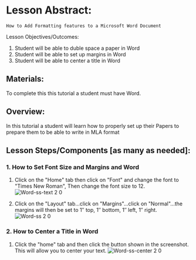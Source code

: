 # Lesson Abstract: 

	How to Add Formatting features to a Microsoft Word Document


Lesson Objectives/Outcomes: 

1. Student will be able to duble space a paper in Word
2. Student will be able to set up margins in Word
3. Student will be able to center a title in Word 

## Materials:
To complete this this tutorial a student must have Word.

## Overview:
In this tutorial a student will learn how to properly set up their Papers to prepare them to be able to write in MLA format

## Lesson Steps/Components [as many as needed]:

### 1. How to Set Font Size and Margins and Word

1. Click on the "Home" tab then click on "Font" and change the font to "Times New Roman", Then change the font size to 12.
![Word-ss-text 2 0](https://user-images.githubusercontent.com/49492910/59213260-4f504b80-8b69-11e9-954e-57fa6a88c354.png)

2. Click on the "Layout" tab...click on "Margins"...click on "Normal"...the margins will then be set to 1″ top, 1″ bottom,
    1″ left, 1″ right.
![Word-ss 2 0](https://user-images.githubusercontent.com/49492910/59212784-254a5980-8b68-11e9-9dc1-7d131020be85.png)

### 2. How to Center a Title in Word

1. Click the "home" tab and then click the button shown in the screenshot. 
    This will allow you to center your text.
![Word-ss-center 2 0](https://user-images.githubusercontent.com/49492910/59214136-4f514b00-8b6b-11e9-86ce-aafac447654f.png)

